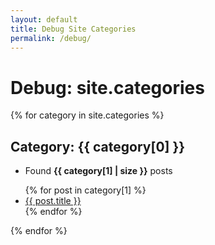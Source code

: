 ```yaml
---
layout: default
title: Debug Site Categories
permalink: /debug/
---
```


# Debug: site.categories

{% for category in site.categories %}
## Category: **{{ category[0] }}**
- Found **{{ category[1] | size }}** posts
<ul>
  {% for post in category[1] %}
    <li><a href="{{ post.url }}">{{ post.title }}</a></li>
  {% endfor %}
</ul>
{% endfor %}

